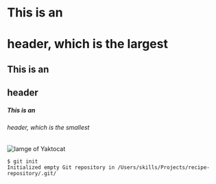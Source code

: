 # This is an <h1> header, which is the largest
## This is an <h2> header
##### This is an <h6> header, which is the smallest

![Iamge of Yaktocat](https://octodex.github.com/images/yaktocat.png)

``` 
$ git init
Initialized empty Git repository in /Users/skills/Projects/recipe-repository/.git/
```
